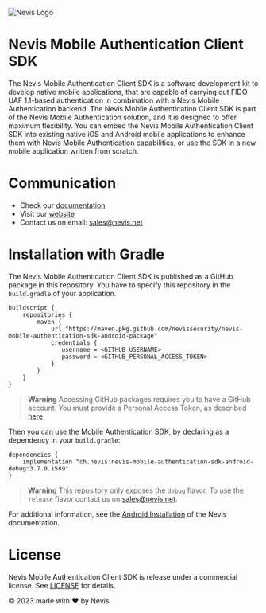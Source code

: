 ![Nevis Logo](https://www.nevis.net/hubfs/Nevis/images/logotype.svg)

# Nevis Mobile Authentication Client SDK

The Nevis Mobile Authentication Client SDK is a software development kit to develop native mobile applications, that are capable of carrying out FIDO UAF 1.1-based authentication in combination with a Nevis Mobile Authentication backend. The Nevis Mobile Authentication Client SDK is part of the Nevis Mobile Authentication solution, and it is designed to offer maximum flexibility. You can embed the Nevis Mobile Authentication Client SDK into existing native iOS and Android mobile applications to enhance them with Nevis Mobile Authentication capabilities, or use the SDK in a new mobile application written from scratch.

# Communication
 
- Check our [documentation](https://docs.nevis.net/mobilesdk/)
- Visit our [website](https://www.nevis.net/en/solution/authentication-cloud)
- Contact us on email: [sales@nevis.net](mailto:sales@nevis.net)

# Installation with Gradle

The Nevis Mobile Authentication Client SDK is published as a GitHub package in this repository. You have to specify this repository in the `build.gradle` of your application.

```
buildscript {
    repositories {
        maven {
            url "https://maven.pkg.github.com/nevissecurity/nevis-mobile-authentication-sdk-android-package"
            credentials {
               username = <GITHUB_USERNAME>
               password = <GITHUB_PERSONAL_ACCESS_TOKEN>
            }
        }
    }
}

```

> **Warning**
> Accessing GitHub packages requires you to have a GitHub account. You must provide a Personal Access Token, as described [here](https://docs.github.com/en/packages/working-with-a-github-packages-registry/working-with-the-gradle-registry#using-a-published-package).

Then you can use the Mobile Authentication SDK, by declaring as a dependency in your `build.gradle`:

```
dependencies {
    implementation "ch.nevis:nevis-mobile-authentication-sdk-android-debug:3.7.0.1589"
}

```

> **Warning**
> This repository only exposes the `debug` flavor. To use the `release` flavor contact us on [sales@nevis.net](mailto:sales@nevis.net).

For additional information, see the [Android Installation](https://docs.nevis.net/mobilesdk/guide/installation/android-installation) of the Nevis documentation.

# License

Nevis Mobile Authentication Client SDK is release under a commercial license. See [LICENSE](LICENSE) for details.

© 2023 made with ❤ by Nevis

